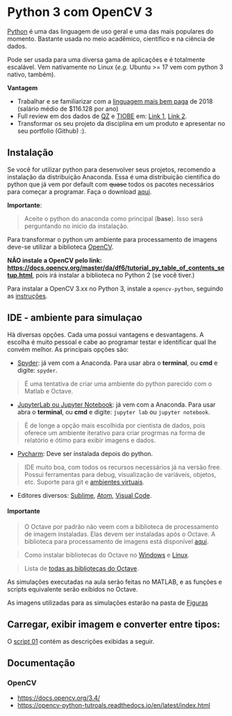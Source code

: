 # Python 3 com OpenCV 3

[Python](https://www.python.org/) é uma das linguagem de uso geral e uma das mais populares do momento. Bastante usada no meio acadêmico, científico e na ciência de dados. 

Pode ser usada para uma diversa gama de aplicações e é totalmente escalável. Vem nativamente no Linux (*e.g.* Ubuntu >= 17 vem com python 3 nativo, também).

**Vantagem**
+ Trabalhar e se familiarizar com a [linguagem mais bem paga](https://qz.com/298635/these-programming-languages-will-earn-you-the-most-money/) de 2018 (salário médio de $116.128 por ano)
+ Full review em dos dados de [QZ](https://qz.com/298635/these-programming-languages-will-earn-you-the-most-money/) e [TIOBE](https://www.tiobe.com/tiobe-index/) em: [Link 1](https://medium.com/@ChallengeRocket/top-10-of-programming-languages-with-the-highest-salaries-in-2017-4390f468256e), [Link 2](https://www.youtube.com/watch?v=f3EbDbm8XqY&t=515s).
+ Transformar os seu projeto da disciplina em um produto e apresentar no seu portfolio (Github) :).

## Instalação

Se você for utilizar python para desenvolver seus projetos, recomendo a instalação da distribuição Anaconda. Essa é uma distribuição cientifica do python que já vem por default com ~~quase~~ todos os pacotes necessários para começar a programar. Faça o download [aqui](https://www.anaconda.com/download/).

**Importante**:
> Aceite o python do anaconda como principal (**base**). Isso será perguntando no início da instalação.

Para transformar o python um ambiente para processamento de imagens deve-se utilizar a biblioteca [OpenCV](https://opencv.org/).

**NÃO instale a OpenCV pelo link: https://docs.opencv.org/master/da/df6/tutorial_py_table_of_contents_setup.html**, pois irá instalar a biblioteca no Python 2 (se você tiver.)

Para instalar a OpenCV 3.xx no Python 3, instale a `opencv-python`, seguindo as [instruções](https://pypi.org/project/opencv-python/).

## IDE - ambiente para simulaçao

Há diversas opções. Cada uma possui vantagens e desvantagens. A escolha é muito pessoal e cabe ao programar testar e identificar qual lhe convém melhor. As principais opções são:

+ [Spyder](https://pythonhosted.org/spyder/index.html): já vem com a Anaconda. Para usar abra o **terminal**, ou **cmd** e digite: `spyder`.

> É uma tentativa de criar uma ambiente do python parecido com o Matlab e Octave.

+ [JupyterLab ou Jupyter Notebook](http://jupyter.org/): já vem com a Anaconda. Para usar abra o **terminal**, ou **cmd** e digite: `jupyter lab` ou `jupyter notebook`.

> É de longe a opção mais escolhida por cientista de dados, pois oferece um ambiente iterativo para criar progrmas na forma de relatório e ótimo para exibir imagens e dados.

+ [Pycharm](https://www.jetbrains.com/pycharm/): Deve ser instalada depois do python.
> IDE muito boa, com todos os recursos necessários já na versão free. Possui ferramentas para debug, visualização de variáveis, objetos, etc. Suporte para git e [ambientes virtuais](https://realpython.com/python-virtual-environments-a-primer/).

+ Editores diversos: [Sublime](https://realpython.com/setting-up-sublime-text-3-for-full-stack-python-development/), [Atom](https://stackoverflow.com/questions/35546627/how-to-configure-atom-to-run-python3-scripts), [Visual Code](https://code.visualstudio.com/docs/languages/python).



#### Importante

> O Octave por padrão não veem com a biblioteca de processamento de imagem instaladas. Elas devem ser instaladas após o Octave. A biblioteca para processamento de imagens está disponível [aqui](https://octave.sourceforge.io/image/index.html).

> Como instalar bibliotecas do Octave no [Windows](https://octave.org/doc/v4.2.2/Installing-and-Removing-Packages.html) e [Linux](https://askubuntu.com/questions/685038/how-can-i-install-a-package-from-octave-forge).

> Lista de [todas as bibliotecas do Octave](https://octave.sourceforge.io/packages.php).

As simulações executadas na aula serão feitas no MATLAB, e as funções e scripts equivalente serão exibidos no Octave.

As imagens utilizadas para as simulações estarão na pasta de [Figuras](../figs)

## Carregar, exibir imagem e converter entre tipos:

O [script 01](script_01__load_image.m) contém as descrições exibidas a seguir.


## Documentação

### OpenCV

* https://docs.opencv.org/3.4/
* https://opencv-python-tutroals.readthedocs.io/en/latest/index.html